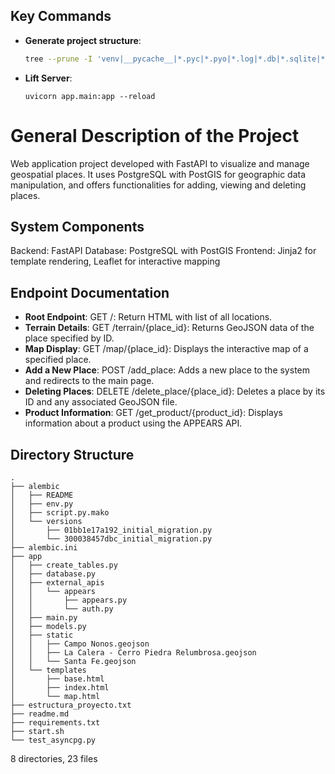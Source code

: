 ## Key Commands
- **Generate project structure**:
  ```bash
  tree --prune -I 'venv|__pycache__|*.pyc|*.pyo|*.log|*.db|*.sqlite|*.egg-info|__init__.py' > project_structure.txt
  ```
- **Lift Server**:
  ```
  uvicorn app.main:app --reload
  ```

# General Description of the Project
Web application project developed with FastAPI to visualize and manage geospatial places. It uses PostgreSQL with PostGIS for geographic data manipulation, and offers functionalities for adding, viewing and deleting places.

## System Components
Backend: FastAPI
Database: PostgreSQL with PostGIS
Frontend: Jinja2 for template rendering, Leaflet for interactive mapping

## Endpoint Documentation
- **Root Endpoint**:
GET /: Return HTML with list of all locations.
- **Terrain Details**:
GET /terrain/{place_id}: Returns GeoJSON data of the place specified by ID.
- **Map Display**:
GET /map/{place_id}: Displays the interactive map of a specified place.
- **Add a New Place**:
POST /add_place: Adds a new place to the system and redirects to the main page.
- **Deleting Places**:
DELETE /delete_place/{place_id}: Deletes a place by its ID and any associated GeoJSON file.
- **Product Information**:
GET /get_product/{product_id}: Displays information about a product using the APPEARS API.

## Directory Structure
  ```
.
├── alembic
│   ├── README
│   ├── env.py
│   ├── script.py.mako
│   └── versions
│       ├── 01bb1e17a192_initial_migration.py
│       └── 300038457dbc_initial_migration.py
├── alembic.ini
├── app
│   ├── create_tables.py
│   ├── database.py
│   ├── external_apis
│   │   └── appears
│   │       ├── appears.py
│   │       └── auth.py
│   ├── main.py
│   ├── models.py
│   ├── static
│   │   ├── Campo Nonos.geojson
│   │   ├── La Calera - Cerro Piedra Relumbrosa.geojson
│   │   └── Santa Fe.geojson
│   └── templates
│       ├── base.html
│       ├── index.html
│       └── map.html
├── estructura_proyecto.txt
├── readme.md
├── requirements.txt
├── start.sh
└── test_asyncpg.py
  ```

8 directories, 23 files